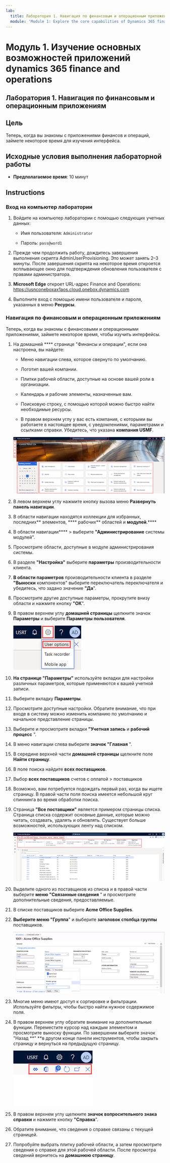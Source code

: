 ```yaml
---
lab:
  title: Лаборатория 1. Навигация по финансовым и операционным приложениям
  module: 'Module 1: Explore the core capabilities of Dynamics 365 finance and operations apps'
---
```


# Модуль 1. Изучение основных возможностей приложений dynamics 365 finance and operations

## Лаборатория 1. Навигация по финансовым и операционным приложениям

## Цель

Теперь, когда вы знакомы с приложениями финансов и операций, займете некоторое время для изучения интерфейса.

## Исходные условия выполнения лабораторной работы

- **Предполагаемое время**: 10 минут

## Instructions

### Вход на компьютер лаборатории

1.  Войдите на компьютер лаборатории с помощью следующих учетных данных:

    - Имя пользователя: `Administrator`

    - Пароль: `pass@word1`

1.  Прежде чем продолжить работу, дождитесь завершения выполнения скрипта AdminUserProvisioning. Это может занять 2–3 минуты. После завершения скрипта на некоторое время откроется всплывающее окно для подтверждения обновления пользователя с правами администратора. 

1.  **Microsoft Edge** откроет URL-адрес Finance and Operations: <https://usnconeboxax1aos.cloud.onebox.dynamics.com>

1.  Выполните вход с помощью имени пользователя и пароля, указанных в меню **Ресурсы**. 


### Навигация по финансовым и операционным приложениям

Теперь, когда вы знакомы с финансовыми и операционными приложениями, займете некоторое время, чтобы изучить интерфейсы.

1.  На домашней **** странице "Финансы и операции", если она настроена, вы найдете:

    - Меню навигации слева, которое свернуто по умолчанию.

    - Логотип вашей компании.

    - Плитки рабочей области, доступные на основе вашей роли в организации.

    - Календарь и рабочие элементы, назначенные вам.

    - Поисковую строку, с помощью которой можно быстро найти необходимые ресурсы.

    - В правом верхнем углу у вас есть компания, с которыми вы работаете в настоящее время, с уведомлениями, параметрами и ссылками справки. Убедитесь, что указана **компания USMF**.

    ![Снимок экрана: домашняя страница Dynamics 365 Finance and Operations с выделенными областями.](./media/lab-navigate-finance-and-operations-apps-04.png)

2.  В левом верхнем углу нажмите кнопку вызова меню **Развернуть панель навигации**.

3.  В области навигации находятся коллекции для избранных, последних** элементов, **** рабочих** областей и **модулей**.****

4.  В области навигации**** > выберите **"Администрирование** системы модулей".

5.  Просмотрите области, доступные в модуле администрирования системы.

6.  В разделе **"Настройка"** выберите **параметры** производительности клиента.

7.  **В области параметров** производительности клиента в разделе **"Выноски** компонентов" выберите переключатель переключателя и убедитесь, что задано значение **"Да**".

8.  Просмотрите другие доступные параметры, прокрутите внизу области и нажмите кнопку **"ОК**".

9.  В правом верхнем углу **домашней страницы** щелкните значок **Параметры** и выберите **Параметры пользователя**.

    ![Снимок экрана: значок Параметры и раскрывающийся список параметров пользователя.](./media/lab-navigate-finance-and-operations-apps-05.png)

10. **На странице "Параметры"** используйте вкладки для настройки различных параметров, которые применяются к вашей учетной записи.

11. Выберите вкладку **Параметры**.

12. Просмотрите доступные настройки. Обратите внимание, что при входе в систему можно изменить компанию по умолчанию и начальное представление страницы.

13. Выберите и просмотрите вкладки **"Учетная запись** и **рабочий процесс** ".

14. В меню навигации слева выберите **значок "Главная** ".

15. В середине верхней части **домашней страницы** щелкните поле **Найти страницу**.

16. В поле поиска найдите **всех поставщиков**.

17. Выбор **всех поставщиков** счетов с оплатой > поставщиков

18. Возможно, вам потребуется подождать первый раз, когда вы ищете страницу. В правой части поля поиска имеется небольшой круг спиннинга во время обработки поиска.

19. Страница **"Все поставщики"** является примером страницы списка. Страница списка содержит основные данные, которые можно читать, создавать, удалять и обновлять. Существует больше возможностей, использующих ленту над списком.

    ![Снимок экрана: список всех поставщиков с выделенными функциями меню.](./media/lab-navigate-finance-and-operations-apps-06.png)

20. Выделите одного из поставщиков из списка и в правой части выберите **меню "Связанные сведения** " и просмотрите дополнительные сведения, предоставляемые.

21. В списке поставщиков выберите **Acme Office Supplies**.

22. **Выберите меню "Группа**" и выберите **заголовок столбца группы** поставщиков.

    ![Снимок экрана: заголовок столбца группы поставщиков для поставок Acme Office.](./media/lab-navigate-finance-and-operations-apps-07.png)

23. Многие меню имеют доступ к сортировке и фильтрации. Используйте фильтры, чтобы быстро найти нужное содержимое поля.

24. В правом верхнем углу обратите внимание на дополнительные функции. Переместите курсор над каждым элементом и просмотрите выноску функции. По завершении выберите значок "Назад **" **в другом конце панели инструментов, чтобы закрыть страницу и вернуться на предыдущую страницу.

    ![Снимок экрана: меню "Список" в правом верхнем углу, в котором показаны дополнительные функции для подключения к Power Apps, Приложение Office, страница "Обновление вложения документа", "Открыть в новом окне" и "Закрыть кнопки".](./media/lab-navigate-finance-and-operations-apps-08.png)

25. В правом верхнем углу щелкните **значок вопросительного знака справки** и нажмите кнопку **"Справка**".

26. Обратите внимание, что сведения о справке связаны с текущей страницей.

27. Попробуйте выбрать плитку рабочей области, а затем просмотрите сведения о справке для этой рабочей области. После просмотра сведений вернитесь на **домашнюю страницу**.

